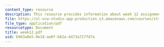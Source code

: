 ```yaml
---
content_type: resource
description: This resource provides information about week 12 assignments.
file: https://ol-ocw-studio-app-production.s3.amazonaws.com/courses/sts-005-disease-and-society-in-america-fall-2005/b963a0e50e18ae0fb62a6473a727fd7a_week12.pdf
file_type: application/pdf
resourcetype: Document
title: week12.pdf
uid: b963a0e5-0e18-ae0f-b62a-6473a727fd7a
---
```

